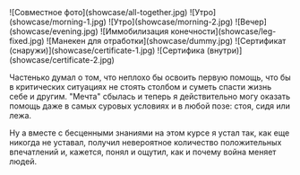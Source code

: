 <gallery>
    ![Совместное фото](showcase/all-together.jpg)
    ![Утро](showcase/morning-1.jpg)
    ![Утро](showcase/morning-2.jpg)
    ![Вечер](showcase/evening.jpg)
    ![Иммобилизация конечности](showcase/leg-fixed.jpg)
    ![Манекен для отработки](showcase/dummy.jpg)
    ![Сертификат (снаружи)](showcase/certificate-1.jpg)
    ![Сертифика (внутри)](showcase/certificate-2.jpg)
</gallery>

Частенько думал о том, что неплохо бы освоить первую помощь, что бы в критических ситуациях не стоять столбом и суметь спасти жизнь себе и другим. "Мечта" сбылась и теперь я действительно могу оказать помощь даже в самых суровых условиях и в любой позе: стоя, сидя или лежа.

Ну а вместе с бесценными знаниями на этом курсе я устал так, как еще никогда не уставал, получил невероятное количество положительных впечатлений и, кажется, понял и ощутил, как и почему война меняет людей.